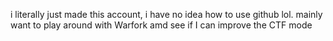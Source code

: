 i literally just made this account, i have no idea how to use github lol. mainly want to play around with Warfork amd see if I can improve the CTF mode
